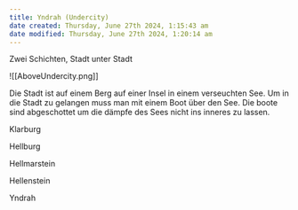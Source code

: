 ```yaml
---
title: Yndrah (Undercity)
date created: Thursday, June 27th 2024, 1:15:43 am
date modified: Thursday, June 27th 2024, 1:20:14 am
---
```


Zwei Schichten, Stadt unter Stadt 

![[AboveUndercity.png]]

Die Stadt ist auf einem Berg auf einer Insel in einem verseuchten See. Um in die Stadt zu gelangen muss man mit einem Boot über den See. Die boote sind abgeschottet um die dämpfe des Sees nicht ins inneres zu lassen. 

Klarburg 

Hellburg

Hellmarstein

Hellenstein

Yndrah

